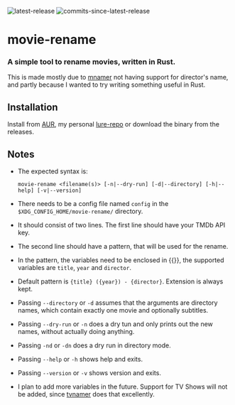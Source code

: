 ![latest-release](https://img.shields.io/github/v/release/SinTan1729/movie-rename?label=latest%20release) ![commits-since-latest-release](https://img.shields.io/github/commits-since/SInTan1729/movie-rename/latest?label=commits%20since%20latest%20release)
# movie-rename

### A simple tool to rename movies, written in Rust.

This is made mostly due to [mnamer](https://github.com/jkwill87/mnamer) not having support for director's name, and partly because I wanted to try writing something useful in Rust.

## Installation
Install from [AUR](https://aur.archlinux.org/packages/movie-rename), my personal [lure-repo](https://github.com/SinTan1729/lure-repo) or download the binary from the releases.

## Notes

- The expected syntax is:

    `movie-rename <filename(s)> [-n|--dry-run] [-d|--directory] [-h|--help] [-v|--version]`
- There needs to be a config file named `config` in the `$XDG_CONFIG_HOME/movie-rename/` directory.
- It should consist of two lines. The first line should have your TMDb API key.
- The second line should have a pattern, that will be used for the rename.
- In the pattern, the variables need to be enclosed in {{}}, the supported variables are `title`, `year` and `director`.
- Default pattern is `{title} ({year}) - {director}`. Extension is always kept.
- Passing `--directory` or `-d` assumes that the arguments are directory names, which contain exactly one movie and optionally subtitles.
- Passing `--dry-run` or `-n` does a dry tun and only prints out the new names, without actually doing anything.
- Passing `-nd` or `-dn` does a dry run in directory mode.
- Passing `--help` or `-h` shows help and exits.
- Passing `--version` or `-v` shows version and exits.

- I plan to add more variables in the future. Support for TV Shows will not be added, since [tvnamer](https://github.com/dbr/tvnamer) does that excellently.